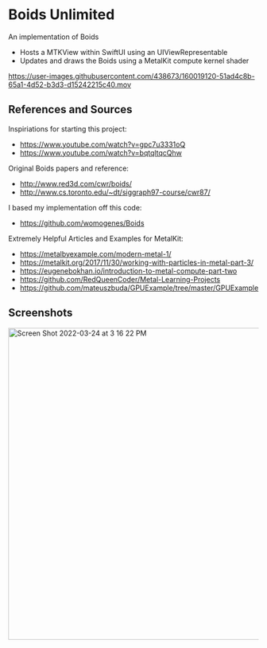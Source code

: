 # Boids Unlimited

An implementation of Boids 
* Hosts a MTKView within SwiftUI using an UIViewRepresentable
* Updates and draws the Boids using a MetalKit compute kernel shader

https://user-images.githubusercontent.com/438673/160019120-51ad4c8b-65a1-4d52-b3d3-d15242215c40.mov

## References and Sources

Inspiriations for starting this project:
* https://www.youtube.com/watch?v=gpc7u3331oQ
* https://www.youtube.com/watch?v=bqtqltqcQhw

Original Boids papers and reference:
* http://www.red3d.com/cwr/boids/
* http://www.cs.toronto.edu/~dt/siggraph97-course/cwr87/

I based my implementation off this code:
* https://github.com/womogenes/Boids

Extremely Helpful Articles and Examples for MetalKit: 
* https://metalbyexample.com/modern-metal-1/
* https://metalkit.org/2017/11/30/working-with-particles-in-metal-part-3/
* https://eugenebokhan.io/introduction-to-metal-compute-part-two
* https://github.com/RedQueenCoder/Metal-Learning-Projects
* https://github.com/mateuszbuda/GPUExample/tree/master/GPUExample

## Screenshots

<img width="626" alt="Screen Shot 2022-03-24 at 3 16 22 PM" src="https://user-images.githubusercontent.com/438673/160019256-815bc046-0e3e-4d19-ae9e-fc68340c3225.png">
